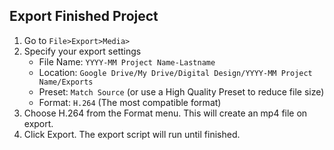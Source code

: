 ## Export Finished Project
1. Go to `File>Export>Media>`
2. Specify your export settings
    * File Name: `YYYY-MM Project Name-Lastname`
    * Location: `Google Drive/My Drive/Digital Design/YYYY-MM Project Name/Exports`
    * Preset: `Match Source` (or use a High Quality Preset to reduce file size)
    * Format: `H.264` (The most compatible format)
3. Choose H.264 from the Format menu. This will create an mp4 file on export. 
4. Click Export. The export script will run until finished.

